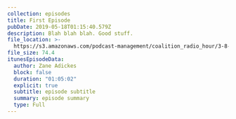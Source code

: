 ```yaml
---
collection: episodes
title: First Episode
pubDate: 2019-05-18T01:15:40.579Z
description: Blah blah blah. Good stuff.
file_location: >-
  https://s3.amazonaws.com/podcast-management/coalition_radio_hour/3-8-19/3-8-19.mp3
file_size: 74.4
itunesEpisodeData:
  author: Zane Adickes
  block: false
  duration: "01:05:02"
  explicit: true
  subtitle: episode subtitle
  summary: episode summary
  type: Full
---
```

